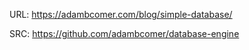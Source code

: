 URL: https://adambcomer.com/blog/simple-database/

SRC: https://github.com/adambcomer/database-engine

